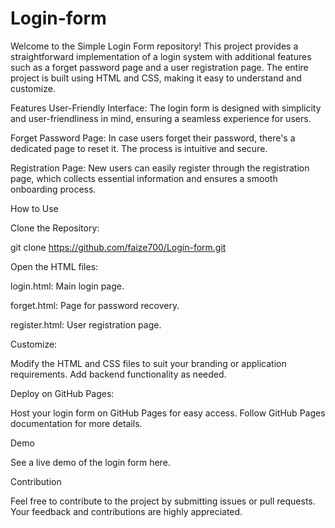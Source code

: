 # Login-form
Welcome to the Simple Login Form repository! This project provides a straightforward implementation of a login system with additional features such as a forget password page and a user registration page. The entire project is built using HTML and CSS, making it easy to understand and customize.

Features
User-Friendly Interface: The login form is designed with simplicity and user-friendliness in mind, ensuring a seamless experience for users.

Forget Password Page: In case users forget their password, there's a dedicated page to reset it. The process is intuitive and secure.

Registration Page: New users can easily register through the registration page, which collects essential information and ensures a smooth onboarding process.

How to Use

Clone the Repository:

git clone https://github.com/faize700/Login-form.git

Open the HTML files:

login.html: Main login page.

forget.html: Page for password recovery.

register.html: User registration page.

Customize:

Modify the HTML and CSS files to suit your branding or application requirements.
Add backend functionality as needed.

Deploy on GitHub Pages:

Host your login form on GitHub Pages for easy access. Follow GitHub Pages documentation for more details.

Demo

See a live demo of the login form here.

Contribution

Feel free to contribute to the project by submitting issues or pull requests. Your feedback and contributions are highly appreciated.
